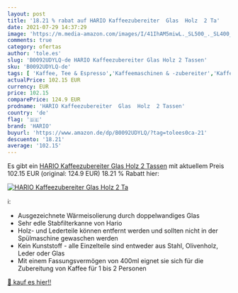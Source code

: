 ```yaml
---
layout: post
title: '18.21 % rabat auf HARIO Kaffeezubereiter  Glas  Holz  2 Ta'
date: 2021-07-29 14:37:29
image: 'https://m.media-amazon.com/images/I/41IhAM5miwL._SL500_._SL400_.jpg'
comments: true
category: ofertas
author: 'tole.es'
slug: 'B0092UDYLQ-de HARIO Kaffeezubereiter Glas Holz 2 Tassen'
sku: 'B0092UDYLQ-de'
tags: [ 'Kaffee, Tee & Espresso','Kaffeemaschinen & -zubereiter','Kaffeepressen','Küche, Haushalt & Wohnen','Küche, Kochen & Backen','hario', ]
actualPrice: 102.15 EUR
currency: EUR
price: 102.15
comparePrice: 124.9 EUR
prodname: 'HARIO Kaffeezubereiter  Glas  Holz  2 Tassen'
country: 'de'
flag: '🇩🇪'
brand: 'HARIO'
buyurl: 'https://www.amazon.de/dp/B0092UDYLQ/?tag=tolees0ca-21'
descuento: '18.21'
average: '102.15'
---
```


Es gibt ein [HARIO Kaffeezubereiter  Glas  Holz  2 Tassen](https://www.amazon.de/dp/B0092UDYLQ/?tag=tolees0ca-21) mit aktuellem Preis 102.15 EUR (original: 124.9 EUR) 18.21 % Rabatt hier:

[![HARIO Kaffeezubereiter  Glas  Holz  2 Ta](https://m.media-amazon.com/images/I/41IhAM5miwL._SL500_._SL400_.jpg)](https://www.amazon.de/dp/B0092UDYLQ/?tag=tolees0ca-21)

ℹ️:

- Ausgezeichnete Wärmeisolierung durch doppelwandiges Glas
- Sehr edle Stabfilterkanne von Hario
- Holz- und Lederteile können entfernt werden und sollten nicht in der Spülmaschine gewaschen werden
- Kein Kunststoff - alle Einzelteile sind entweder aus Stahl, Olivenholz, Leder oder Glas
- Mit einem Fassungsvermögen von 400ml eignet sie sich für die Zubereitung von Kaffee für 1 bis 2 Personen

[🛒 kauf es hier!!](https://www.amazon.de/dp/B0092UDYLQ/?tag=tolees0ca-21)
